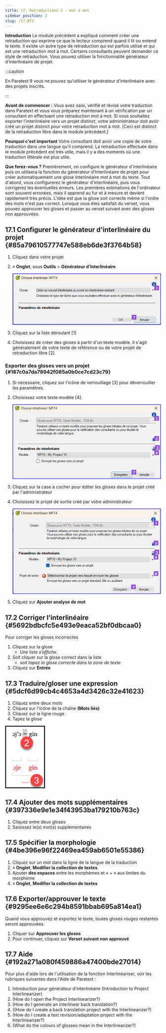 ```yaml
---
title: 17. Retraductions 2 - mot à mot
sidebar_position: 2
slug: /17.BT2
---
```


**Introduction** Le module précédent a expliqué comment créer une retraduction qui exprime ce que le lecteur comprend quand il lit ou entend le texte. Il existe un autre type de retraduction qui est parfois utilisé et qui est une retraduction mot à mot. Certains consultants peuvent demander ce style de retraduction. Vous pouvez utiliser la fonctionnalité générateur d’interlinéaire de projet.

:::caution

En Paratext 9 vous ne pouvez qu’utiliser le générateur d’interlinéaire avec des projets inscrits.

:::

**Avant de commencer :** Vous avez saisi, vérifié et révisé votre traduction dans Paratext et vous vous préparez maintenant à un vérification par un consultant en effectuant une retraduction mot à mot. Si vous souhaitez exporter l'interlinéaire vers un projet distinct, votre administrateur doit avoir créé un projet distinct pour votre retraduction mot à mot. [Ceci est distinct de la retraduction libre dans le module précédent.]

**Pourquoi c'est important** Votre consultant doit avoir une copie de votre traduction dans une langue qu'il comprend. La retraduction effectuée dans le module précédent est très utile, mais il y a des moments où une traduction littérale est plus utile.

**Que ferez-vous ?** Premièrement, on configure le générateur d'interlinéaire puis on utilisera la fonction du générateur d’Interlinéaire de projet pour créer automatiquement une glose interlinéaire mot à mot du texte. Tout d'abord, vous configurerez le générateur d'interlinéaire, puis vous corrigerez les éventuelles erreurs. Les premières estimations de l'ordinateur sont souvent erronées, mais il apprend au fur et à mesure et devient rapidement très précis. L'idée est que la glose soit correcte même si l'ordre des mots n'est pas correct. Lorsque vous êtes satisfait du verset, vous pouvez approuver les gloses et passer au verset suivant avec des gloses non approuvées.

## 17.1 Configurer le générateur d'interlinéaire du projet {#85a79610577747e588eb6de3f3764b58}

1. Cliquez dans votre projet

2. **≡ Onglet**, sous **Outils** &gt; **Générateur d’Interlinéaire**

    ![](./1905854111.png)

3. Cliquez sur la liste déroulant [1]

4. Choisissez de créer des gloses à partir d'un texte modèle. Il s'agit généralement de votre texte de référence ou de votre projet de retraduction libre [2].

### Exporter des gloses vers un projet {#187c0a7da78942f085a0b0ce7cd23c79}

1. Si nécessaire, cliquez sur l'icône de verrouillage [3] pour déverrouiller les paramètres.

2. Choisissez votre texte modèle [4].

    ![](./1443407551.png)

3. Cliquez sur la case à cocher pour éditer les gloses dans le projet créé par l'administrateur

4. Choisissez le projet de sortie créé par votre administrateur

    ![](./310119566.png)

5. Cliquez sur **Ajouter analyse de mot**

## 17.2 Corriger l’interlinéaire {#5692bdbcfc5e493e9eaca52bf0dbcaa0}

Pour corriger les gloses incorrectes

1. Cliquez sur la glose
    - _Une liste s’affiche_.
2. Soit cliquer sur la glose correct dans la liste
    - _soit tapez la glose correcte dans la zone de texte_
3. Cliquez sur **Entrée**

## 17.3 Traduire/gloser une expression {#5dcf6d99cb4c4653a4d3426c32e41623}

<div class='notion-row'>
<div class='notion-column' style={{width: 'calc((100% - (min(32px, 4vw) * 1)) * 0.5)'}}>

1. Cliquez entre deux mots
2. Cliquez sur l'icône de la chaîne **(Mots liés)**
3. Cliquez sur la ligne rouge
4. Tapez la glose

</div><div className='notion-spacer'></div>

<div class='notion-column' style={{width: 'calc((100% - (min(32px, 4vw) * 1)) * 0.5)'}}>

![](./576503207.png)

</div><div className='notion-spacer'></div>
</div>

## 17.4 Ajouter des mots supplémentaires {#397336e9e1e34f43953ba179210b763c}

1. Cliquez entre deux gloses
2. Saisissez le(s) mot(s) supplémentaires

## 17.5 Spécifier la morphologie {#4be396e96f22469ea459ab6501e55386}

1. Cliquez sur un mot dans la ligne de la langue de la traduction
2. **≡ Onglet**, **Modifier la collection de textes**
3. Ajouter **des espaces** entre les morphèmes et « + » aux limites du morphème
4. **≡ Onglet**, **Modifier la collection de textes**

## 17.6 Exporter/approuver le texte {#9295ee6e6c294b8591bbab695a814ea1}

Quand vous approuvez et exportez le texte, toutes gloses rouges restantes seront approuvées.

1. Cliquer sur **Approuver les gloses**
2. Pour continuer, cliquez sur **Verset suivant non approuvé**

## 17.7 Aide {#192a271a080f459886a47400bde27014}

Pour plus d'aide lors de l'utilisation de la fonction Interlinéariser, voir les rubriques suivantes dans l'Aide de Paratext :

1. Introduction pour générateur d'interlinéaire (Introduction to Project Interlinearizer)
2. (How do I open the Project Interlinearizer?)
3. (How do I generate an interlinear back translation?)
4. ((How do I create a back translation project with the Interlinearizer?)
5. (How do I create a text revision/adaptation project with the Interlinearizer?)
6. (What do the colours of glosses mean in the Interlinearizer?)
